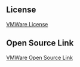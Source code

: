## License
[VMWare License](https://code.vmware.com/docs/12215/VMwareWorkspaceONESoftwareDevelopmentKitLicenseAgreement.pdf)

## Open Source Link
[VMWare Open Source Link](https://www.vmware.com/content/dam/aw-microsites/open-source/assets/open_source_license_Workspace_ONE_React_Native_SDK_22.08_GA.txt)
